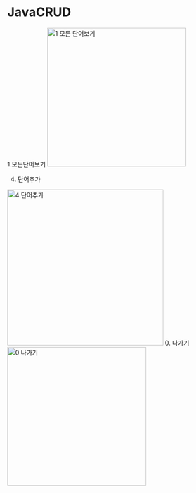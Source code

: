 # JavaCRUD

1.모든단어보기
<img width="316" alt="1  모든 단어보기" src="https://user-images.githubusercontent.com/63464299/188262865-24668e85-8fd8-418f-94fe-5ab86d823e09.png">

4. 단어추가
<img width="355" alt="4  단어추가" src="https://user-images.githubusercontent.com/63464299/188262871-eed47b57-5f97-46f0-ba19-bb068aadc5f7.png">
0. 나가기
<img width="316" alt="0  나가기" src="https://user-images.githubusercontent.com/63464299/188262874-e4d057e3-aec5-457b-9c11-9ab49205dcd6.png">
